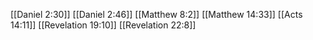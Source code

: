 [[Daniel 2:30]]
[[Daniel 2:46]]
[[Matthew 8:2]]
[[Matthew 14:33]]
[[Acts 14:11]]
[[Revelation 19:10]]
[[Revelation 22:8]]
